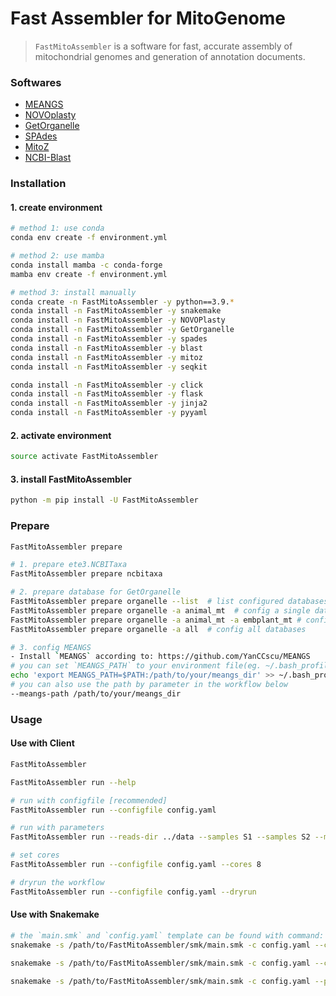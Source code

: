# Fast Assembler for MitoGenome
> `FastMitoAssembler` is a software for fast, accurate assembly of mitochondrial genomes and generation of annotation documents.

### Softwares
- [MEANGS](https://github.com/YanCCscu/meangs)
- [NOVOplasty](https://github.com/Edith1715/NOVOplasty)
- [GetOrganelle](https://github.com/Kinggerm/GetOrganelle)
- [SPAdes](https://github.com/ablab/spades)
- [MitoZ](https://github.com/linzhi2013/MitoZ)
- [NCBI-Blast](https://blast.ncbi.nlm.nih.gov/doc/blast-help/downloadblastdata.html)

### Installation
#### 1. create environment
```bash
# method 1: use conda
conda env create -f environment.yml

# method 2: use mamba
conda install mamba -c conda-forge
mamba env create -f environment.yml

# method 3: install manually
conda create -n FastMitoAssembler -y python==3.9.*
conda install -n FastMitoAssembler -y snakemake
conda install -n FastMitoAssembler -y NOVOPlasty
conda install -n FastMitoAssembler -y GetOrganelle
conda install -n FastMitoAssembler -y spades
conda install -n FastMitoAssembler -y blast
conda install -n FastMitoAssembler -y mitoz
conda install -n FastMitoAssembler -y seqkit

conda install -n FastMitoAssembler -y click
conda install -n FastMitoAssembler -y flask
conda install -n FastMitoAssembler -y jinja2 
conda install -n FastMitoAssembler -y pyyaml
```

#### 2. activate environment 
```bash
source activate FastMitoAssembler
```

#### 3. install FastMitoAssembler
```bash
python -m pip install -U FastMitoAssembler
```

### Prepare
```bash
FastMitoAssembler prepare

# 1. prepare ete3.NCBITaxa
FastMitoAssembler prepare ncbitaxa

# 2. prepare database for GetOrganelle
FastMitoAssembler prepare organelle --list  # list configured databases
FastMitoAssembler prepare organelle -a animal_mt  # config a single database
FastMitoAssembler prepare organelle -a animal_mt -a embplant_mt # config multiple databaes
FastMitoAssembler prepare organelle -a all  # config all databases

# 3. config MEANGS
- Install `MEANGS` according to: https://github.com/YanCCscu/MEANGS
# you can set `MEANGS_PATH` to your environment file(eg. ~/.bash_profile)
echo 'export MEANGS_PATH=$PATH:/path/to/your/meangs_dir' >> ~/.bash_profile
# you can also use the path by parameter in the workflow below
--meangs-path /path/to/your/meangs_dir
```

### Usage
#### Use with Client
```bash
FastMitoAssembler

FastMitoAssembler run --help

# run with configfile [recommended]
FastMitoAssembler run --configfile config.yaml

# run with parameters
FastMitoAssembler run --reads-dir ../data --samples S1 --samples S2 --meangs-path /path/to/your/meangs_dir

# set cores
FastMitoAssembler run --configfile config.yaml --cores 8

# dryrun the workflow
FastMitoAssembler run --configfile config.yaml --dryrun
```
#### Use with Snakemake
```bash
# the `main.smk` and `config.yaml` template can be found with command: `FastMitoAssembler`
snakemake -s /path/to/FastMitoAssembler/smk/main.smk -c config.yaml --cores 4

snakemake -s /path/to/FastMitoAssembler/smk/main.smk -c config.yaml --cores 4 --printshellcmds

snakemake -s /path/to/FastMitoAssembler/smk/main.smk -c config.yaml --printshellcmds --dryrun
```

